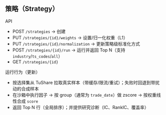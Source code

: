 ## 策略（Strategy）

API
- POST `/strategies` → 创建
- PUT `/strategies/{id}/weights` → 设置/归一化权重（L1）
- PUT `/strategies/{id}/normalization` → 更新策略级标准化方式
- POST `/strategies/{id}/run` → 运行并返回 Top N（支持 `industry`/`ts_codes`/`all`）
- GET `/strategies/{id}`

运行行为（更新）
- 按选择集从 TuShare 拉取真实样本（带缓存/限流/重试）；失败时回退到带扰动的合成样本
- 在沙箱中执行因子 → 按 group（通常为 `trade_date`）做 zscore → 按权重线性合成 `score`
- 返回 Top N 行（全局排序）；并提供研究诊断（IC、RankIC、覆盖率）
